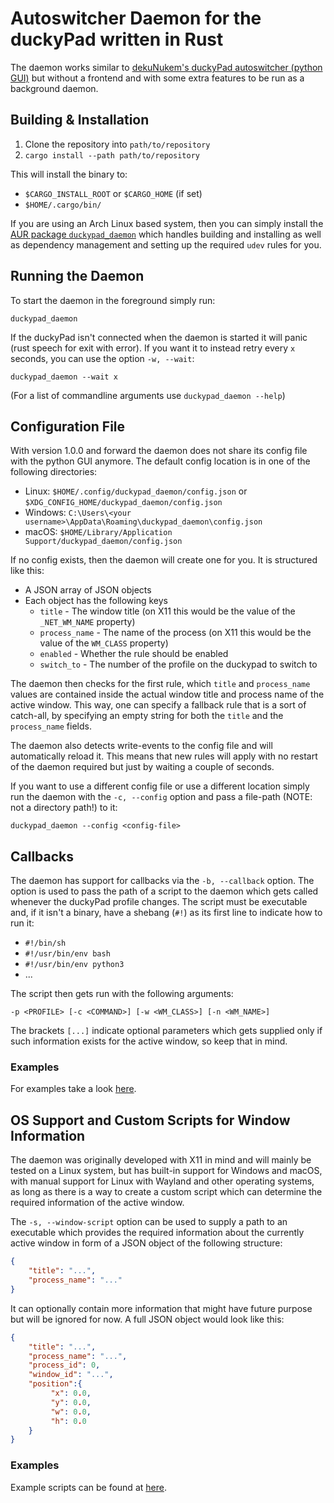 # Autoswitcher Daemon for the duckyPad written in Rust
The daemon works similar to [dekuNukem's duckyPad autoswitcher (python GUI)](https://github.com/dekuNukem/duckyPad-profile-autoswitcher)
but without a frontend and with some extra features to be run as a background daemon.

## Building & Installation
1. Clone the repository into `path/to/repository`
2. `cargo install --path path/to/repository`

This will install the binary to:
- `$CARGO_INSTALL_ROOT` or `$CARGO_HOME` (if set)
- `$HOME/.cargo/bin/`

If you are using an Arch Linux based system, then you can simply install the [AUR package `duckypad_daemon`](https://aur.archlinux.org/packages/duckypad_daemon)
 which handles building and installing as well as dependency management and setting up the required `udev` rules for you.

## Running the Daemon
To start the daemon in the foreground simply run:
```
duckypad_daemon
```
If the duckyPad isn't connected when the daemon is started it will panic (rust speech for exit with error).
If you want it to instead retry every `x` seconds, you can use the option `-w, --wait`:
```
duckypad_daemon --wait x
```
(For a list of commandline arguments use `duckypad_daemon --help`)

## Configuration File
With version 1.0.0 and forward the daemon does not share its config file with the python GUI anymore. 
The default config location is in one of the following directories:
- Linux: `$HOME/.config/duckypad_daemon/config.json` or `$XDG_CONFIG_HOME/duckypad_daemon/config.json`
- Windows: `C:\Users\<your username>\AppData\Roaming\duckypad_daemon\config.json`
- macOS: `$HOME/Library/Application Support/duckypad_daemon/config.json`

If no config exists, then the daemon will create one for you. It is structured like this:
- A JSON array of JSON objects
- Each object has the following keys
  - `title` - The window title (on X11 this would be the value of the `_NET_WM_NAME` property)
  - `process_name` - The name of the process (on X11 this would be the value of the `WM_CLASS` property)
  - `enabled` - Whether the rule should be enabled 
  - `switch_to` - The number of the profile on the duckypad to switch to

The daemon then checks for the first rule, which `title` and `process_name` values are contained
inside the actual window title and process name of the active window. This way, one can specify a 
fallback rule that is a sort of catch-all, by specifying an empty string for both the `title` and 
the `process_name` fields.

The daemon also detects write-events to the config file and will automatically reload it. This means that 
new rules will apply with no restart of the daemon required but just by waiting a couple of seconds.

If you want to use a different config file or use a different location simply run the daemon with the 
`-c, --config` option and pass a file-path (NOTE: not a directory path!) to it:
```
duckypad_daemon --config <config-file>
```

## Callbacks
The daemon has support for callbacks via the `-b, --callback` option. The option is used to pass the path of a script 
to the daemon which gets called whenever the duckyPad profile changes. The script must be executable and, if it isn't 
a binary, have a shebang (`#!`) as its first line to indicate how to run it:
- `#!/bin/sh`
- `#!/usr/bin/env bash`
- `#!/usr/bin/env python3`
- ...

The script then gets run with the following arguments:
```
-p <PROFILE> [-c <COMMAND>] [-w <WM_CLASS>] [-n <WM_NAME>]
```
The brackets `[...]` indicate optional parameters which gets supplied only if such information exists for the active 
window, so keep that in mind.

### Examples
For examples take a look [here](https://github.com/traumweh/duckypad_daemon/tree/main/examples/callbacks).

## OS Support and Custom Scripts for Window Information
The daemon was originally developed with X11 in mind and will mainly be tested on a Linux system, but has built-in 
support for Windows and macOS, with manual support for Linux with Wayland and other operating systems, as long as
there is a way to create a custom script which can determine the required information of the active window.

The `-s, --window-script` option can be used to supply a path to an executable which provides the required information 
about the currently active window in form of a JSON object of the following structure:
```json
{
    "title": "...",
    "process_name": "..."
}
```
It can optionally contain more information that might have future purpose but will be ignored for now. A full JSON 
object would look like this:
```json
{
    "title": "...",
    "process_name": "...",
    "process_id": 0,
    "window_id": "...",
    "position":{
         "x": 0.0,
         "y": 0.0,
         "w": 0.0,
         "h": 0.0
    }
}
```

### Examples
Example scripts can be found at [here](https://github.com/traumweh/duckypad_daemon/tree/main/examples/window-scripts).
